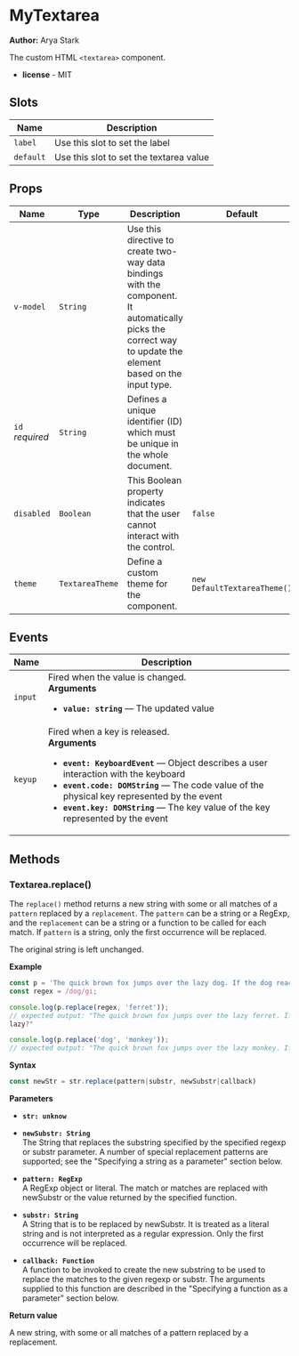# MyTextarea

**Author:** Arya Stark

The custom HTML `<textarea>` component.

- **license** - MIT

## Slots

| Name      | Description                             |
| --------- | --------------------------------------- |
| `label`   | Use this slot to set the label          |
| `default` | Use this slot to set the textarea value |

## Props

| Name            | Type            | Description                                                                                                                                                  | Default                      |
| --------------- | --------------- | ------------------------------------------------------------------------------------------------------------------------------------------------------------ | ---------------------------- |
| `v-model`       | `String`        | Use this directive to create two-way data bindings with the component. It automatically picks the correct way to update the element based on the input type. |                              |
| `id` *required* | `String`        | Defines a unique identifier (ID) which must be unique in the whole document.                                                                                 |                              |
| `disabled`      | `Boolean`       | This Boolean property indicates that the user cannot interact with the control.                                                                              | `false`                      |
| `theme`         | `TextareaTheme` | Define a custom theme for the component.                                                                                                                     | `new DefaultTextareaTheme()` |

## Events

| Name    | Description                                                                                                                                                                                                                                                                                                                                     |
| ------- | ----------------------------------------------------------------------------------------------------------------------------------------------------------------------------------------------------------------------------------------------------------------------------------------------------------------------------------------------- |
| `input` | Fired when the value is changed.<br>**Arguments**<br><ul><li>**`value: string`** — The updated value</li></ul>                                                                                                                                                                                                                                  |
| `keyup` | Fired when a key is released.<br>**Arguments**<br><ul><li>**`event: KeyboardEvent`** — Object describes a user interaction with the keyboard</li><li>**`event.code: DOMString`** — The code value of the physical key represented by the event</li><li>**`event.key: DOMString`** — The key value of the key represented by the event</li></ul> |

## Methods

### Textarea.replace()

The `replace()` method returns a new string with some or all matches of
a `pattern` replaced by a `replacement`. The `pattern` can be a string
or a RegExp, and the `replacement` can be a string or a function to be
called for each match. If `pattern` is a string, only the first
occurrence will be replaced.

The original string is left unchanged.

**Example**

```js
const p = 'The quick brown fox jumps over the lazy dog. If the dog reacted, was it really lazy?';
const regex = /dog/gi;

console.log(p.replace(regex, 'ferret'));
// expected output: "The quick brown fox jumps over the lazy ferret. If the ferret reacted, was it really
lazy?"

console.log(p.replace('dog', 'monkey'));
// expected output: "The quick brown fox jumps over the lazy monkey. If the dog reacted, was it really lazy?"
```

**Syntax**

```typescript
const newStr = str.replace(pattern|substr, newSubstr|callback)
```

**Parameters**

- **`str: unknow`**

- **`newSubstr: String`**<br>
  The String that replaces the substring specified by the specified regexp or substr parameter. A number of
  special replacement patterns are supported; see the "Specifying a string as a parameter" section below.

- **`pattern: RegExp`**<br>
  A RegExp object or literal. The match or matches are replaced with newSubstr or the value returned by the
  specified function.

- **`substr: String`**<br>
  A String that is to be replaced by newSubstr. It is treated as a literal string and is not interpreted as a
  regular expression. Only the first occurrence will be replaced.

- **`callback: Function`**<br>
  A function to be invoked to create the new substring to be used to replace the matches to the given regexp or
  substr. The arguments supplied to this function are described in the "Specifying a function as a parameter"
  section below.

**Return value**

A new string, with some or all matches of a pattern replaced by a replacement.

